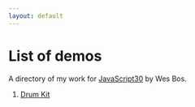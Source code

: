 ```yaml
---
layout: default
---
```


# List of demos

A directory of my work for [JavaScript30](https://javascript30.com/) by Wes Bos.

1. [Drum Kit]({{site.baseurl}}/01-drum-kit/)
